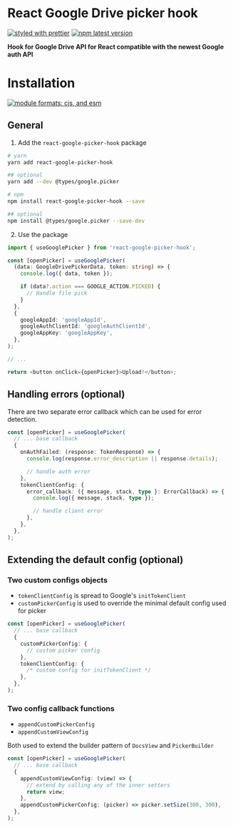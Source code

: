 # React Google Drive picker hook

[![styled with prettier](https://img.shields.io/badge/styled_with-prettier-ff69b4.svg)](https://github.com/prettier/prettier)
<a href="https://www.npmjs.com/package/react-google-picker-hook">
<img alt="npm latest version" src="https://img.shields.io/npm/v/react-google-picker-hook">
</a>

<b>Hook for Google Drive API for React compatible with the newest Google auth API</b>

# Installation

[![module formats: cjs, and esm](https://img.shields.io/badge/module%20formats-cjs%2c%20esm-green.svg?style=flat)](https://www.npmjs.com/package/react-google-picker-hook?activeTab=explore)

## General

1. Add the `react-google-picker-hook` package

```bash
# yarn
yarn add react-google-picker-hook

## optional
yarn add --dev @types/google.picker
```

```bash
# npm
npm install react-google-picker-hook --save

## optional
npm install @types/google.picker --save-dev
```

2. Use the package

```ts
import { useGooglePicker } from 'react-google-picker-hook';

const [openPicker] = useGooglePicker(
  (data: GoogleDrivePickerData, token: string) => {
    console.log({ data, token });

    if (data?.action === GOOGLE_ACTION.PICKED) {
      // Handle file pick
    }
  },
  {
    googleAppId: 'googleAppId',
    googleAuthClientId: 'googleAuthClientId',
    googleAppKey: 'googleAppKey',
  },
);

// ...

return <button onClick={openPicker}>Upload!</button>;
```

## Handling errors (optional)

There are two separate error callback which can be used for error detection.

```ts
const [openPicker] = useGooglePicker(
  // ... base callback
  {
    onAuthFailed: (response: TokenResponse) => {
      console.log(response.error_description || response.details);

      // handle auth error
    },
    tokenClientConfig: {
      error_callback: ({ message, stack, type }: ErrorCallback) => {
        console.log({ message, stack, type });

        // handle client error
      },
    },
  },
);
```

## Extending the default config (optional)

### Two custom configs objects

- `tokenClientConfig` is spread to Google's `initTokenClient`
- `customPickerConfig` is used to override the minimal default config used for picker

```ts
const [openPicker] = useGooglePicker(
  // ... base callback
  {
    customPickerConfig: {
      // custom picker config
    },
    tokenClientConfig: {
      /* custom config for initTokenClient */
    },
  },
);
```

### Two config callback functions

- `appendCustomPickerConfig`
- `appendCustomViewConfig`

Both used to extend the builder pattern of `DocsView` and `PickerBuilder`

```ts
const [openPicker] = useGooglePicker(
  // ... base callback
  {
    appendCustomViewConfig: (view) => {
      // extend by calling any of the inner setters
      return view;
    },
    appendCustomPickerConfig: (picker) => picker.setSize(300, 300),
  },
);
```

